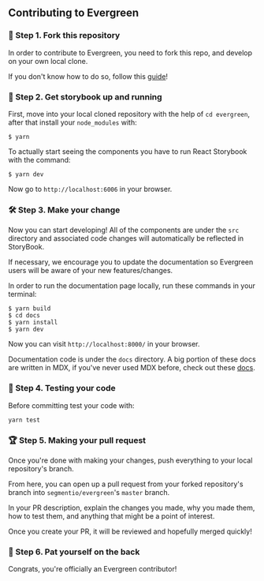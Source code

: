 ## Contributing to Evergreen

### 🍴 Step 1. Fork this repository

In order to contribute to Evergreen, you need to fork this repo, and develop on your own local clone.

If you don't know how to do so, follow this [guide](https://help.github.com/en/github/getting-started-with-github/fork-a-repo)!

### 📖 Step 2. Get storybook up and running

First, move into your local cloned repository with the help of `cd evergreen`, after that install your `node_modules` with:

```
$ yarn
```

To actually start seeing the components you have to run React Storybook with the command:

```
$ yarn dev
```

Now go to `http://localhost:6006` in your browser.

### 🛠 Step 3. Make your change

Now you can start developing! All of the components are under the `src` directory and associated code changes will automatically be reflected in StoryBook.

If necessary, we encourage you to update the documentation so Evergreen users will be aware of your new features/changes.

In order to run the documentation page locally, run these commands in your terminal:

```
$ yarn build
$ cd docs
$ yarn install
$ yarn dev
```

Now you can visit `http://localhost:8000/` in your browser.

Documentation code is under the `docs` directory. A big portion of these docs are written in MDX, if you've never used MDX before, check out these [docs](https://mdxjs.com/getting-started).

### 🧐 Step 4. Testing your code

Before committing test your code with:

```
yarn test
```

### 🏆 Step 5. Making your pull request

Once you're done with making your changes, push everything to your local repository's branch.

From here, you can open up a pull request from your forked repository's branch into `segmentio/evergreen`'s `master` branch.

In your PR description, explain the changes you made, why you made them, how to test them, and anything that might be a point of interest.

Once you create your PR, it will be reviewed and hopefully merged quickly!

### 🥂 Step 6. Pat yourself on the back

Congrats, you're officially an Evergreen contributor!
